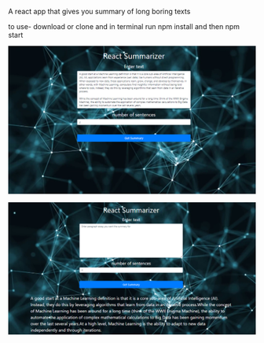 A react app that gives you summary of long boring texts 

to use-
download or clone 
and in terminal run npm install 
and then npm start

![alt text](https://github.com/veeralsharma/React-Summariser/blob/master/1.PNG)


![alt text](https://github.com/veeralsharma/React-Summariser/blob/master/2.PNG)
